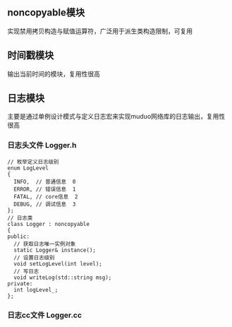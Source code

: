 ## noncopyable模块
实现禁用拷贝构造与赋值运算符，广泛用于派生类构造限制，可复用

## 时间戳模块
输出当前时间的模块，复用性很高

## 日志模块
主要是通过单例设计模式与定义日志宏来实现muduo网络库的日志输出，复用性很高
### 日志头文件 Logger.h
```CXX
// 枚举定义日志级别
enum LogLevel
{
  INFO,  // 普通信息  0
  ERROR, // 错误信息  1
  FATAL, // core信息  2
  DEBUG, // 调试信息  3
};
// 日志类
class Logger : noncopyable
{
public:
  // 获取日志唯一实例对象
  static Logger& instance();
  // 设置日志级别
  void setLogLevel(int level);
  // 写日志
  void writeLog(std::string msg);
private:
  int logLevel_;
};
```
### 日志cc文件 Logger.cc
```CXX
```











